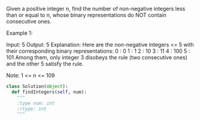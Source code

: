 Given a positive integer n, find the number of non-negative integers less than or equal to n, whose binary representations do NOT contain consecutive ones.

Example 1:

Input: 5
Output: 5
Explanation: 
Here are the non-negative integers <= 5 with their corresponding binary representations:
0 : 0
1 : 1
2 : 10
3 : 11
4 : 100
5 : 101
Among them, only integer 3 disobeys the rule (two consecutive ones) and the other 5 satisfy the rule. 



Note:
1 <= n <= 109




```python
class Solution(object):
  def findIntegers(self, num):
    """
    :type num: int
    :rtype: int
    """
```
